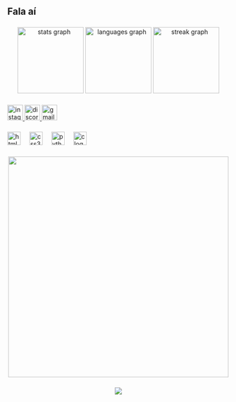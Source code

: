 <h2 align="left">Fala aí</h2>

###

<div align="center">
  <img src="https://github-readme-stats.vercel.app/api?username=Matheus-Mbs&hide_title=false&hide_rank=false&show_icons=true&include_all_commits=true&count_private=true&disable_animations=false&theme=midnight-purple&locale=en&hide_border=false" height="150" alt="stats graph"  />
  <img src="https://github-readme-stats.vercel.app/api/top-langs?username=Matheus-Mbs&locale=en&hide_title=false&layout=compact&card_width=320&langs_count=5&theme=midnight-purple&hide_border=false" height="150" alt="languages graph"  />
  <img src="https://streak-stats.demolab.com?user=Matheus-Mbs&locale=en&mode=daily&theme=midnight-purple&hide_border=false&border_radius=5" height="150" alt="streak graph"  />
</div>

###

<div align="left">
  <a href="https://www.instagram.com/matheus_mbs_/" target="_blank">
    <img src="https://img.shields.io/static/v1?message=Instagram&logo=instagram&label=&color=6100ff&logoColor=white&labelColor=&style=for-the-badge" height="35" alt="instagram logo"  />
  </a>
  <a href="https://discord.com/channels/@me/530072815731212298" target="_blank">
    <img src="https://img.shields.io/static/v1?message=Discord&logo=discord&label=&color=6100ff&logoColor=white&labelColor=&style=for-the-badge" height="35" alt="discord logo"  />
  </a>
  <a href="mailto:matheusmbspessoal@gmail.com" target="_blank">
    <img src="https://img.shields.io/static/v1?message=Gmail&logo=gmail&label=&color=6100ff&logoColor=white&labelColor=&style=for-the-badge" height="35" alt="gmail logo"  />
  </a>
</div>

###

<div align="left">
  <img src="https://cdn.jsdelivr.net/gh/devicons/devicon/icons/html5/html5-original.svg" height="30" alt="html5 logo"  />
  <img width="12" />
  <img src="https://cdn.jsdelivr.net/gh/devicons/devicon/icons/css3/css3-original.svg" height="30" alt="css3 logo"  />
  <img width="12" />
  <img src="https://cdn.jsdelivr.net/gh/devicons/devicon/icons/python/python-original.svg" height="30" alt="python logo"  />
  <img width="12" />
  <img src="https://cdn.jsdelivr.net/gh/devicons/devicon/icons/c/c-original.svg" height="30" alt="c logo"  />
</div>

###

<div align="center">
  <img height="500" src="https://media0.giphy.com/media/v1.Y2lkPTc5MGI3NjExOHdvZXU4MXhubzd3N290ZWx2azl6cmJ1M29tMWJlYmE1bWJ6bHNvaCZlcD12MV9pbnRlcm5hbF9naWZfYnlfaWQmY3Q9Zw/3ov9k1173PdfJWRsoE/giphy.webp"  />
</div>

###

<div align="center">
  <img src="https://profile-counter.glitch.me/Matheus-Mbs/count.svg?"  />
</div>

###
